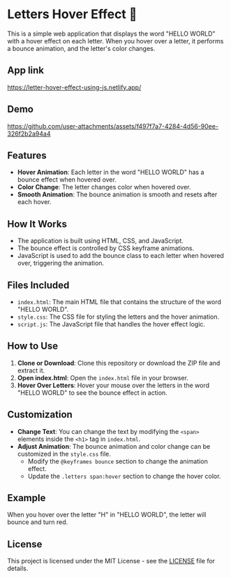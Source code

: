 # Letters Hover Effect 🌊

This is a simple web application that displays the word "HELLO WORLD" with a hover effect on each letter. When you hover over a letter, it performs a bounce animation, and the letter's color changes.

## App link

https://letter-hover-effect-using-js.netlify.app/

## Demo

https://github.com/user-attachments/assets/f497f7a7-4284-4d56-90ee-326f2b2a94a4

## Features

- **Hover Animation**: Each letter in the word "HELLO WORLD" has a bounce effect when hovered over.
- **Color Change**: The letter changes color when hovered over.
- **Smooth Animation**: The bounce animation is smooth and resets after each hover.

## How It Works

- The application is built using HTML, CSS, and JavaScript.
- The bounce effect is controlled by CSS keyframe animations.
- JavaScript is used to add the bounce class to each letter when hovered over, triggering the animation.

## Files Included

- `index.html`: The main HTML file that contains the structure of the word "HELLO WORLD".
- `style.css`: The CSS file for styling the letters and the hover animation.
- `script.js`: The JavaScript file that handles the hover effect logic.

## How to Use

1. **Clone or Download**: Clone this repository or download the ZIP file and extract it.
2. **Open index.html**: Open the `index.html` file in your browser.
3. **Hover Over Letters**: Hover your mouse over the letters in the word "HELLO WORLD" to see the bounce effect in action.

## Customization

- **Change Text**: You can change the text by modifying the `<span>` elements inside the `<h1>` tag in `index.html`.
- **Adjust Animation**: The bounce animation and color change can be customized in the `style.css` file.
  - Modify the `@keyframes bounce` section to change the animation effect.
  - Update the `.letters span:hover` section to change the hover color.

## Example

When you hover over the letter "H" in "HELLO WORLD", the letter will bounce and turn red.

## License

This project is licensed under the MIT License - see the [LICENSE](LICENSE) file for details.
